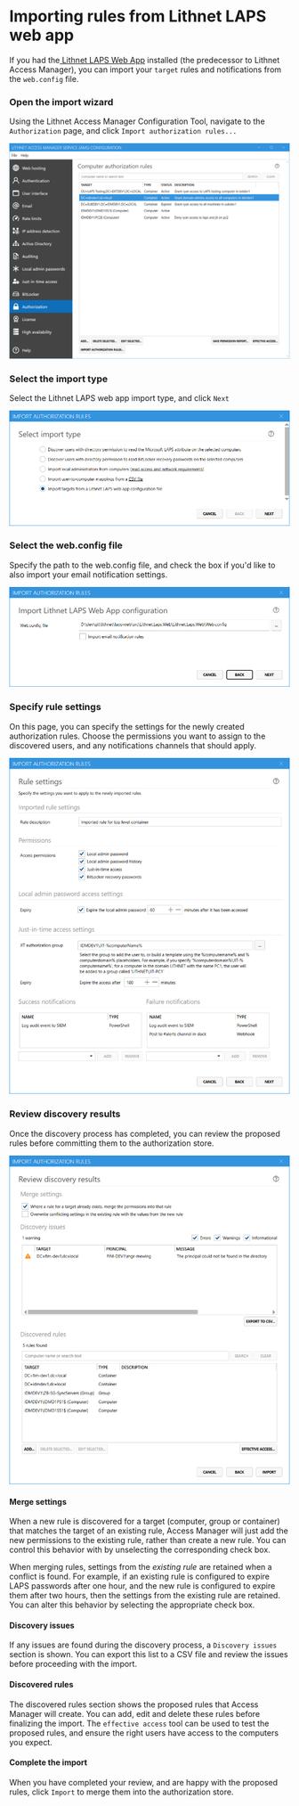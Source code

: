 # Importing rules from Lithnet LAPS web app

If you had the[ Lithnet LAPS Web App](https://github.com/lithnet/laps-web) installed (the predecessor to Lithnet Access Manager), you can import your `target` rules and notifications from the `web.config` file.

### Open the import wizard

Using the Lithnet Access Manager Configuration Tool, navigate to the `Authorization` page, and click `Import authorization rules...`

![authz](../../.gitbook/assets/ui-page-authz.png)

### Select the import type

Select the Lithnet LAPS web app import type, and click `Next`

![laps\_web](../../.gitbook/assets/ui-page-import-type-lapsweb.png)

### Select the web.config file

Specify the path to the web.config file, and check the box if you'd like to also import your email notification settings.

&#x20;![laps\_web](../../.gitbook/assets/ui-page-import-lapsweb.png)

### Specify rule settings

On this page, you can specify the settings for the newly created authorization rules. Choose the permissions you want to assign to the discovered users, and any notifications channels that should apply.

![rule\_setting](../../.gitbook/assets/ui-page-import-rulesettings.png)

### Review discovery results

Once the discovery process has completed, you can review the proposed rules before committing them to the authorization store.

![import\_results](../../.gitbook/assets/ui-page-import-results.png)

#### Merge settings

When a new rule is discovered for a target (computer, group or container) that matches the target of an existing rule, Access Manager will just add the new permissions to the existing rule, rather than create a new rule. You can control this behavior with by unselecting the corresponding check box.

When merging rules, settings from the _existing rule_ are retained when a conflict is found. For example, if an existing rule is configured to expire LAPS passwords after one hour, and the new rule is configured to expire them after two hours, then the settings from the existing rule are retained. You can alter this behavior by selecting the appropriate check box.

#### Discovery issues

If any issues are found during the discovery process, a `Discovery issues` section is shown. You can export this list to a CSV file and review the issues before proceeding with the import.

#### Discovered rules

The discovered rules section shows the proposed rules that Access Manager will create. You can add, edit and delete these rules before finalizing the import. The `effective access` tool can be used to test the proposed rules, and ensure the right users have access to the computers you expect.

#### Complete the import

When you have completed your review, and are happy with the proposed rules, click `Import` to merge them into the authorization store.
